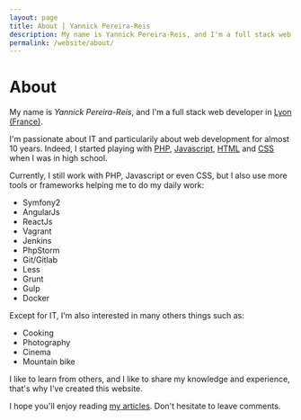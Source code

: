 ```yaml
---
layout: page
title: About | Yannick Pereira-Reis
description: My name is Yannick Pereira-Reis, and I'm a full stack web developer in Lyon (France).
permalink: /website/about/
---
```

# About

My name is *Yannick Pereira-Reis*, and I'm a full stack web developer in [Lyon (France)](http://www.lyon.fr/page/accueil.html).

I'm passionate about IT and particularily about web development for almost 10 years.
Indeed, I started playing with [PHP](http://php.net/), [Javascript](http://fr.wikipedia.org/wiki/JavaScript), [HTML](http://fr.wikipedia.org/wiki/Hypertext_Markup_Language) and [CSS](http://en.wikipedia.org/wiki/Cascading_Style_Sheets) when I was in high school.

Currently, I still work with PHP, Javascript or even CSS, but I also use more tools or frameworks helping me to do my daily work:

* Symfony2
* AngularJs
* ReactJs
* Vagrant
* Jenkins
* PhpStorm
* Git/Gitlab
* Less
* Grunt
* Gulp
* Docker

Except for IT, I'm also interested in many others things such as:

* Cooking
* Photography
* Cinema
* Mountain bike

I like to learn from others, and I like to share my knowledge and experience, that's why I've created this website.

I hope you'll enjoy reading [my articles](/). Don't hesitate to leave comments.
